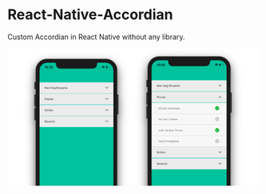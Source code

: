 # React-Native-Accordian
Custom Accordian in React Native without any library.

![alt text](https://github.com/KPS250/React-Native-Accordian/blob/master/app/Screenshot.png)
